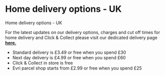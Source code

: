# Home delivery options - UK

Home delivery options - UK

For the latest updates on our delivery options, charges and cut off times for home delivery and Click & Collect please visit our dedicated delivery page [**here.**](https://www.hollandandbarrett.com/info/delivery-and-returns/home-delivery/)

* Standard delivery is £3.49 or free when you spend £30
* Next day delivery is £4.99 or free when you spend £60
* Click & Collect in store is free
* Evri parcel shop starts from £2.99 or free when you spend £25
